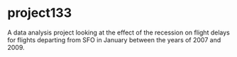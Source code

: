 # project133
A data analysis project looking at the effect of the recession on flight delays for flights departing from SFO in January between the years of 2007 and 2009.
